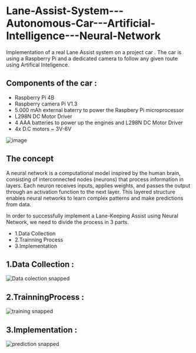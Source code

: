 # Lane-Assist-System---Autonomous-Car---Artificial-Intelligence---Neural-Network
Implementation of a real Lane Assist system on a project car . The car is using a Raspberry Pi and a dedicated camera to follow any given route using Artifical Inteligence. 

## Components of the car : 
- Raspberry Pi 4B
- Raspberry camera Pi V1.3
- 5.000 mAh external baterry to power the Raspbery Pi microprocessor 
- L298N DC Motor Driver 
- 4 AAA batteries to power up the engines and L298N DC Motor Driver
- 4x D.C motors ~ 3V-6V 

![image](https://github.com/AndreiStefan1/Self-driving-car---Autonomous-Car---Lane-Keeping-Assist---Artificial-Intelligence---Neural-Network/assets/111795066/4c7a0d99-5723-4039-84b9-9e935907a5f8)



## The concept 
A neural network is a computational model inspired by the human brain, consisting of interconnected nodes (neurons) that process information in layers. Each neuron receives inputs, applies weights, and passes the output through an activation function to the next layer. This layered structure enables neural networks to learn complex patterns and make predictions from data.

In order to successfully implement a Lane-Keeping Assist using Neural Network, we need to divide the process in 3 parts. 

- 1.Data Collection
- 2.Trainning Process
- 3.Implementation

## 1.Data Collection :

![Data colection snapped](https://github.com/AndreiStefan1/Self-driving-car---Autonomous-Car---Lane-Keeping-Assist---Artificial-Intelligence---Neural-Network/assets/111795066/596b0e43-c256-432a-84c4-b3cdb48a2b22)

## 2.TrainningProcess :

![training snapped](https://github.com/AndreiStefan1/Self-driving-car---Autonomous-Car---Lane-Keeping-Assist---Artificial-Intelligence---Neural-Network/assets/111795066/e95b2eb0-1489-467f-a0c4-700660098878)

## 3.Implementation :


![prediction snapped](https://github.com/AndreiStefan1/Self-driving-car---Autonomous-Car---Lane-Keeping-Assist---Artificial-Intelligence---Neural-Network/assets/111795066/c7f249e6-fb21-47f9-8fb4-e3cea63d54a5)
